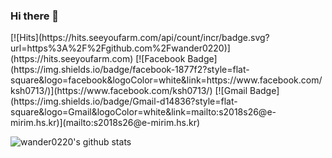 ### Hi there 👋

<div>
[![Hits](https://hits.seeyoufarm.com/api/count/incr/badge.svg?url=https%3A%2F%2Fgithub.com%2Fwander0220)](https://hits.seeyoufarm.com) [![Facebook Badge](https://img.shields.io/badge/facebook-1877f2?style=flat-square&logo=facebook&logoColor=white&link=https://www.facebook.com/ksh0713/)](https://www.facebook.com/ksh0713/) [![Gmail Badge](https://img.shields.io/badge/Gmail-d14836?style=flat-square&logo=Gmail&logoColor=white&link=mailto:s2018s26@e-mirim.hs.kr)](mailto:s2018s26@e-mirim.hs.kr)
</div>

<!--
**wander0220/wander0220** is a ✨ _special_ ✨ repository because its `README.md` (this file) appears on your GitHub profile.

Here are some ideas to get you started:

- 🔭 I’m currently working on ...
- 🌱 I’m currently learning ...
- 👯 I’m looking to collaborate on ...
- 🤔 I’m looking for help with ...
- 💬 Ask me about ...
- 📫 How to reach me: ...
- 😄 Pronouns: ...
- ⚡ Fun fact: ...
-->


![wander0220's github stats](https://github-readme-stats.vercel.app/api?username=wander0220&show_icons=true)


